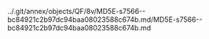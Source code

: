 ../.git/annex/objects/QF/8v/MD5E-s7566--bc84921c2b97dc94baa08023588c674b.md/MD5E-s7566--bc84921c2b97dc94baa08023588c674b.md